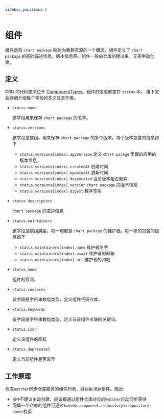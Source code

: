 ```yaml
---
sidebar_position: 2
---
```

# 组件

组件是将 `chart package` 映射为集群资源的一个概念，组件定义了 `chart package` 的基础描述信息，版本信息等。组件一般由仓库创建出来，无需手动创建。

## 定义

CRD 的代码定义位于 [ComponentTypes](https://github.com/kubebb/core/blob/main/api/v1alpha1/component_types.go)。组件的信息都定在 `status` 中， 接下来会详细介绍每个字段的含义及其作用。

- `status.name`

  该字段用来保存 `chart package` 的名字。
- `status.versions`

  该字段是数组，用来保存 `chart package` 的多个版本。每个版本包含的信息如下

  - `status.versions[index].appVersion` 定义 `chart packge` 里面的应用的版本信息。
  - `status.versions[index].createdAt` 创建时间
  - `status.versions[index].updatedAt` 更新时间
  - `status.versions[index].deprecated` 当前版本是否废弃
  - `status.versions[index].version` `chart package` 的版本信息
  - `status.versions[index].digest` 数字签名
- `status.description`

  `chart package` 的描述信息
- `status.maintainers`

  该字段是数组类型，每一项都是 `chart package` 的维护者。每一项的包含的信息如下

  - `status.maintainers[index].name` 维护者名字
  - `status.maintainers[index].email` 维护者的邮箱
  - `status.maintainers[index].url` 维护者的网站
- `status.home`

  组件的官网。
- `status.soureces`

  该字段是字符串数组类型，定义组件代码仓库。
- `status.keywords`

  该字段是字符串数组类型，定义与该组件关联的关键词。
- `status.icon`

  定义该组件的图标
- `status.deprecated`

  定义当前组件是否废弃

## 工作原理

仓库`Watcher`同步仓库服务的组件列表，并`创建/更新`组件。因此:

- `组件`不建议主动创建，应该都通过组件仓库对应的`Watcher`自动同步获得
- 同属一个仓库的组件可通过`kubebb.component.repository=<repository-name>`检索
